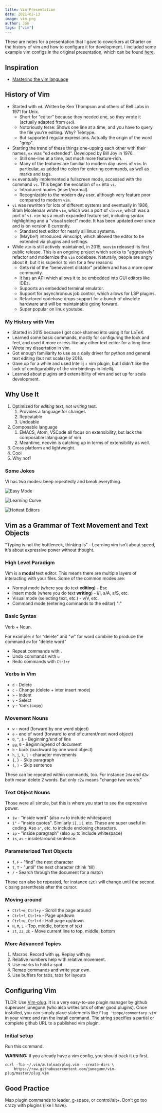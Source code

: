 ```yaml
---
title: Vim Presentation
date: 2021-02-13
image: vim.png
author: Jon
tags: ["vim"]
---
```


These are notes for a presentation that I gave to coworkers at Charter on the
history of vim and how to configure it for development. I included some example
vim configs in the original presentation, which can be found
[here](https://github.com/jonathanlamar/vim-presentation).

## Inspiration

- [Mastering the vim language](https://www.youtube.com/watch?v=wlR5gYd6um0)

## History of Vim

- Started with `ed`. Written by Ken Thompson and others of Bell Labs in 1971
  for Unix.
  - Short for "editor" because they needed one, so they wrote it (actually
    adapted from `qed`).
  - Notoriously terse: Shows one line at a time, and you have to query the file
    you're editing. Why? Teletype.
  - But supported regular expressions. Actually the origin of the word "grep".
- Starting the trend of these things one-upping each other with their names,
  `ex` was "ed extended". Developed by Bill Joy in 1976.
  - Still one-line at a time, but much more feature-rich.
  - Many of the features are familiar to modern day users of `vim`. In
    particular, `ex` added the colon for entering commands, as well as marks and
    tags.
- `ex` eventually implemented a fullscreen mode, accessed with the command `vi`.
  This began the evolution of `ex` into `vi`.
  - Introduced modes (insert/normal).
  - Recognizable to the modern day user, although very feature poor compared to
    modern `vim`.
- `vi` was rewritten for lots of different systems and eventually in 1986, Bram
  Moolenaar wrote `vim`, which was a port of `stevie`, which was a port of
  `vi`. `vim` has a much expanded feature set, including syntax highlighting
  and a "visual select" mode. It has been updated ever since and is on
  version 8 currently.
  - Standard text editor for nearly all linux systems.
  - (Maybe?) introduced vimscript, which allowed the editor to be extended via
    plugins and settings.
- While `vim` is still actively maintained, in 2015, `neovim` released its first
  public release. This is an ongoing project which seeks to "aggresively"
  refactor and modernize the `vim` codebase. Naturally, people are angry
  about it, but it is superior to vim for a few reasons:
  - Gets rid of the "benevolent dictator" problem and has a more open community.
  - It has an API which allows it to be embedded into GUI editors like IDEs.
  - Supports an embedded terminal emulator.
  - Support for asynchronous job control, which allows for LSP plugins.
  - Refactored codebase drops support for a bunch of obselete hardware and will
    be maintainable going forward.
  - Super popular on linux youtube.

### My History with Vim

- Started in 2015 because I got cool-shamed into using it for LaTeX.
- Learned some basic commands, mostly for configuring the look and feel, and
  used it more or less like any other text editor for a long time.
- Wrote my dissertation in vim.
- Got enough familiarity to use as a daily driver for python and general text
  editing (but not scala) by 2018.
- Gave up for a while and used Intellij + vim plugin, but I didn't like the lack
  of configurability of the vim bindings in Intellij.
- Learned about plugins and extensibility of vim and set up for scala
  development.

## Why Use It

1. Optimized for _editing_ text, not _writing_ text.
   1. Provides a language for changes
   2. Repeatable
   3. Undoable
2. Composable language
   1. EMACS, Atom, VSCode all focus on extensibility, but lack the composable
      lalanguage of vim
   2. Meantime, neovim is catching up in terms of extensibility as
      well.
3. Cross platform and lightweight.
4. Cool
5. Why not?

### Some Jokes

Vi has two modes: beep repeatedly and break everything.

![Easy Mode](./link.jpg)

![Learning Curve](./learningcurve.png)

![Hottest Editors](./xkcd.png)

## Vim as a Grammar of Text Movement and Text Objects

"Typing is not the bottleneck, thinking is" - Learning vim isn't about speed,
it's about expressive power without thought.

### High Level Paradigm

Vim is a **modal** text editor. This means there are multiple layers of
interacting with your files. Some of the common modes are:

- Normal mode (where you do text **editing**) - Esc
- Insert mode (where you do text **writing**) - i/I, a/A, s/S, etc.
- Visual mode (selecting text, etc.) - v/V, etc.
- Command mode (entering commands to the editor) ":"

### Basic Syntax

Verb + Noun.

For example: `d` for "delete" and "w" for word combine to produce the command
`dw` for "delete word"

- Repeat commands with `.`
- Undo commands with `u`
- Redo commands with `Ctrl+r`

### Verbs in Vim

- `d` - Delete
- `c` - Change (delete + inter insert mode)
- `>` - Indent
- `v` - Select
- `y` - Yank (copy)

### Movement Nouns

- `w` - word (forward by one word object)
- `e` - end of word (forward to end of current/next word object)
- `0`, `^`, `$` - Beginning/end of line
- `gg`, `G` - Beginning/end of document
- `b` - back (backward by one word object)
- `h`, `j`, `k`, `l` - character movements
- `{`, `}` - Skip paragraph
- `(`, `)` - Skip sentence

These can be repeated within commands, too. For instance `2dw` and `d2w` both
mean delete 2 words. But only `c2w` means "change two words."

### Text Object Nouns

Those were all simple, but this is where you start to see the expressive power.

- `iw` - "inside word" (also `aw` to include whitespace)
- `i"` - "inside quotes". Similarly `i{`, `i(`, etc. These are super useful in
  coding. Aso `a"`, etc. to include enclosing characters.
- `ip` - "inside paragraph" (also `ap` to include whitespace)
- `is`, `as` - inside/around sentence.

### Parameterized Text Objects

- `f`, `F` - "find" the next character
- `t`, `T` - "until" the next character (think 'till)
- `/` - Search through the document for a match

These can also be repeated, for instance `c2t)` will change until the second
closing parenthesis after the cursor.

### Moving around

- `Ctrl+e`, `Ctrl+y` - Scroll the page around
- `Ctrl+f`, `Ctrl+b` - Page up/down
- `Ctrl+u`, `Ctrl+d` - Half page up/down
- `H`, `M`, `L` - Top, middle, bottom of text
- `zt`, `zz`, `zb` - Move current line to top, middle, bottom

### More Advanced Topics

1. Macros: Record with `qq`. Replay with `@q`
2. Relative numbers help with relative movement.
3. Use marks to hold a spot.
4. Remap commands and write your own.
5. Use buffers for tabs, tabs for layouts

## Configuring Vim

TLDR: Use [Vim-plug](https://github.com/junegunn/vim-plug). It is a very
easy-to-use plugin manager by github superuser junegunn (who also writes lots of
other good plugins). Once installed, you can simply place statements like
`Plug 'tpope/commentary.vim'` in your vimrc and run the install command. The
string specifies a partial or complete github URL to a published vim plugin.

### Initial setup

Run this command.

**WARNING:** If you already have a vim config, you should back it up first.

```
curl -fLo ~/.vim/autoload/plug.vim --create-dirs \
    https://raw.githubusercontent.com/junegunn/vim-plug/master/plug.vim
```

## Good Practice

Map plugin commands to leader, g-space, or control/alt+. Don't go too crazy
with plugins (like I have).
